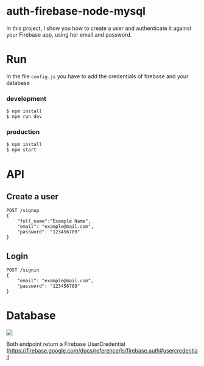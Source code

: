 # auth-firebase-node-mysql

In this project, I show you how to create a user and authenticate it against your Firebase app, using her email and password.

# Run

In the file `config.js` you have to add the credentials of firebase and your database

### development
```
$ npm install
$ npm run dev
```
### production
```
$ npm install
$ npm start
```
# API

## Create a user
```
POST /signup
{ 
	"full_name":"Example Name",
	"email": "example@mail.com",
	"password": "123456789"
}
```

## Login
```
POST /signin
{ 
	"email": "example@mail.com",
	"password": "123456789"
}
```

# Database

![](https://github.com/decker-dev/auth-firebase-node-mysql/blob/main/public/images/tables.png?raw=true)


Both endpoint return a Firebase UserCredential (https://firebase.google.com/docs/reference/js/firebase.auth#usercredential)